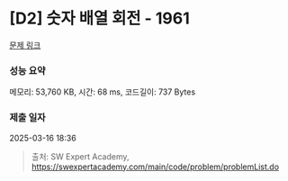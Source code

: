 # [D2] 숫자 배열 회전 - 1961 

[문제 링크](https://swexpertacademy.com/main/code/problem/problemDetail.do?contestProbId=AV5Pq-OKAVYDFAUq) 

### 성능 요약

메모리: 53,760 KB, 시간: 68 ms, 코드길이: 737 Bytes

### 제출 일자

2025-03-16 18:36



> 출처: SW Expert Academy, https://swexpertacademy.com/main/code/problem/problemList.do